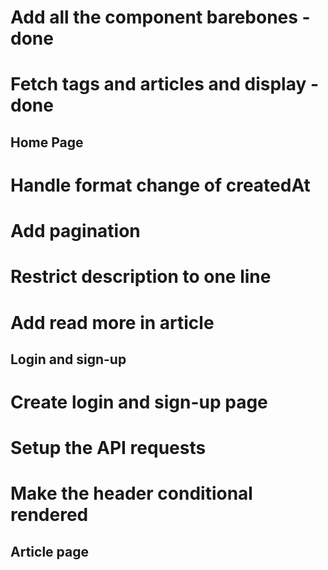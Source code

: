 # Add all the component barebones - done
# Fetch tags and articles and display - done

## Home Page
# Handle format change of createdAt
# Add pagination
# Restrict description to one line
# Add read more in article

## Login and sign-up
# Create login and sign-up page
# Setup the API requests
# Make the header conditional rendered

## Article page

